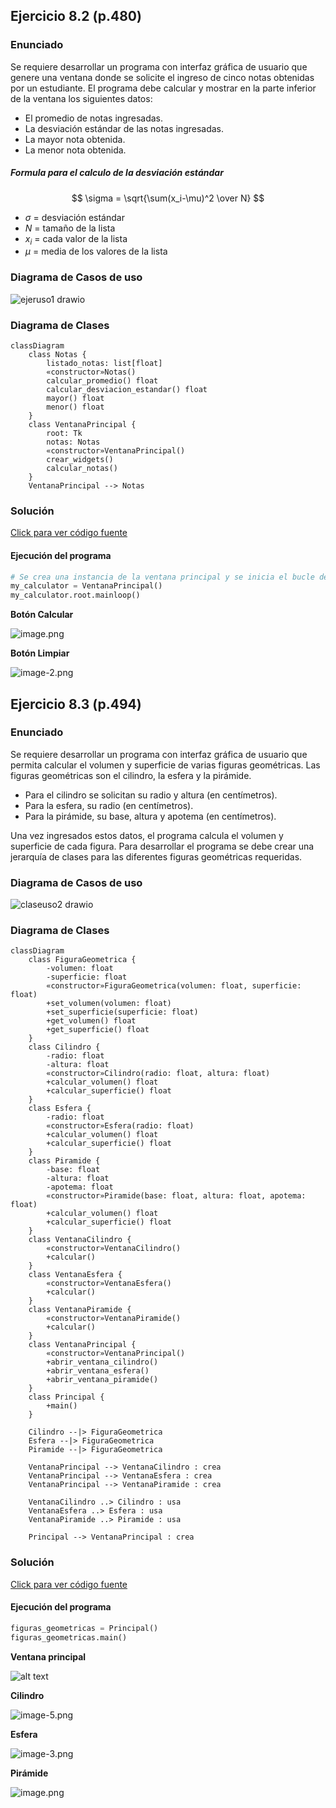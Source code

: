 ## Ejercicio 8.2 (p.480)

### Enunciado

Se requiere desarrollar un programa con interfaz gráfica de usuario que
genere una ventana donde se solicite el ingreso de cinco notas obtenidas
por un estudiante.
El programa debe calcular y mostrar en la parte inferior de la ventana
los siguientes datos:
- El promedio de notas ingresadas.
- La desviación estándar de las notas ingresadas.
- La mayor nota obtenida.
- La menor nota obtenida.

##### Formula para el calculo de la desviación estándar 

$$ \sigma = \sqrt{\sum(x_i-\mu)^2 \over N} $$

- $\sigma$ = desviación estándar
- $N$ = tamaño de la lista
- $x_i$ = cada valor de la lista
- $\mu$ = media de los valores de la lista

### Diagrama de Casos de uso

![ejeruso1 drawio](https://github.com/user-attachments/assets/e729d711-f7eb-4fa4-8c5c-949ac111a9e9)

### Diagrama de Clases

```mermaid
classDiagram
    class Notas {
        listado_notas: list[float]
        «constructor»Notas()
        calcular_promedio() float
        calcular_desviacion_estandar() float
        mayor() float
        menor() float
    }
    class VentanaPrincipal {
        root: Tk
        notas: Notas
        «constructor»VentanaPrincipal()
        crear_widgets()
        calcular_notas()
    }
    VentanaPrincipal --> Notas
```

### Solución

[Click para ver código fuente](https://github.com/Kolozuz/oop_unal_202501_act4/blob/main/Ejercicio1/code.py)

#### Ejecución del programa

```python
# Se crea una instancia de la ventana principal y se inicia el bucle de eventos
my_calculator = VentanaPrincipal()
my_calculator.root.mainloop()
```

**Botón Calcular**

![image.png](Ejercicio1/media/image.png)

**Botón Limpiar**

![image-2.png](Ejercicio1/media/image-2.png)

## Ejercicio 8.3 (p.494)

### Enunciado

Se requiere desarrollar un programa con interfaz gráfica de usuario que
permita calcular el volumen y superficie de varias figuras geométricas. Las
figuras geométricas son el cilindro, la esfera y la pirámide.
- Para el cilindro se solicitan su radio y altura (en centímetros).
- Para la esfera, su radio (en centímetros).
- Para la pirámide, su base, altura y apotema (en centímetros).

Una vez ingresados estos datos, el programa calcula el volumen y
superficie de cada figura. Para desarrollar el programa se debe crear una
jerarquía de clases para las diferentes figuras geométricas requeridas.

### Diagrama de Casos de uso

![claseuso2 drawio](https://github.com/user-attachments/assets/33afd316-6b48-4d43-9f0a-4ce551198000)

### Diagrama de Clases

```mermaid
classDiagram
    class FiguraGeometrica {
        -volumen: float
        -superficie: float
        «constructor»FiguraGeometrica(volumen: float, superficie: float)
        +set_volumen(volumen: float)
        +set_superficie(superficie: float)
        +get_volumen() float
        +get_superficie() float
    }
    class Cilindro {
        -radio: float
        -altura: float
        «constructor»Cilindro(radio: float, altura: float)
        +calcular_volumen() float
        +calcular_superficie() float
    }
    class Esfera {
        -radio: float
        «constructor»Esfera(radio: float)
        +calcular_volumen() float
        +calcular_superficie() float
    }
    class Piramide {
        -base: float
        -altura: float
        -apotema: float
        «constructor»Piramide(base: float, altura: float, apotema: float)
        +calcular_volumen() float
        +calcular_superficie() float
    }
    class VentanaCilindro {
        «constructor»VentanaCilindro()
        +calcular()
    }
    class VentanaEsfera {
        «constructor»VentanaEsfera()
        +calcular()
    }
    class VentanaPiramide {
        «constructor»VentanaPiramide()
        +calcular()
    }
    class VentanaPrincipal {
        «constructor»VentanaPrincipal()
        +abrir_ventana_cilindro()
        +abrir_ventana_esfera()
        +abrir_ventana_piramide()
    }
    class Principal {
        +main()
    }

    Cilindro --|> FiguraGeometrica
    Esfera --|> FiguraGeometrica
    Piramide --|> FiguraGeometrica

    VentanaPrincipal --> VentanaCilindro : crea
    VentanaPrincipal --> VentanaEsfera : crea
    VentanaPrincipal --> VentanaPiramide : crea

    VentanaCilindro ..> Cilindro : usa
    VentanaEsfera ..> Esfera : usa
    VentanaPiramide ..> Piramide : usa

    Principal --> VentanaPrincipal : crea
```

### Solución

[Click para ver código fuente](https://github.com/Kolozuz/oop_unal_202501_act4/blob/main/Ejercicio2/code.py)

#### Ejecución del programa


```python
figuras_geometricas = Principal()
figuras_geometricas.main()
```

**Ventana principal**

![alt text](Ejercicio2/media/image-1.png)

**Cilindro**

![image-5.png](Ejercicio2/media/image-5.png)

**Esfera**

![image-3.png](Ejercicio2/media/image-3.png)

**Pirámide**

![image.png](Ejercicio2/media/image.png)
